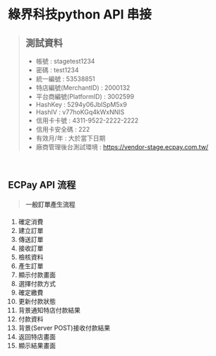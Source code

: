 # 綠界科技python API 串接
> ## 測試資料
> * 帳號 : stagetest1234
> * 密碼 : test1234
> * 統一編號 : 53538851
> * 特店編號(MerchantID) : 2000132 
> * 平台商編號(PlatformID) : 3002599
> * HashKey : 5294y06JbISpM5x9
> * HashIV : v77hoKGq4kWxNNIS
> * 信用卡卡號 : 4311-9522-2222-2222
> * 信用卡安全碼 : 222
> * 有效月/年 : 大於當下日期
> * 廠商管理後台測試環境 : https://vendor-stage.ecpay.com.tw/



<br>

## ECPay API 流程
> #### 一般訂單產生流程
1. 確定消費
2. 建立訂單 
3. 傳送訂單
4. 接收訂單
5. 檢核資料
6. 產生訂單
7. 顯示付款畫面
8. 選擇付款方式
9. 確定繳費
10. 更新付款狀態
11. 背景通知特店付款結果
12. 付款資料
13. 背景(Server POST)接收付款結果
14. 返回特店畫面
15. 顯示結果畫面


<br>

